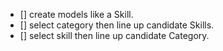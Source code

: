 - [] create models like a Skill.
- [] select category then line up candidate Skills.
- [] select skill then line up candidate Category.